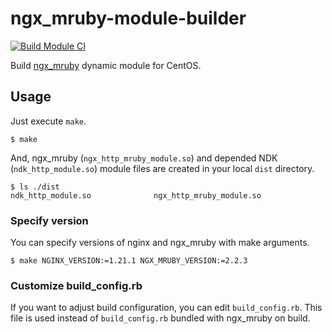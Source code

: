 # ngx\_mruby-module-builder

[![Build Module CI](https://github.com/yano3/ngx_mruby-module-builder/workflows/Build%20Module%20CI/badge.svg)](https://github.com/yano3/ngx_mruby-module-builder/actions)

Build [ngx\_mruby](https://ngx.mruby.org/) dynamic module for CentOS.

## Usage

Just execute `make`.

```
$ make
```

And, ngx\_mruby (`ngx_http_mruby_module.so`) and depended NDK (`ndk_http_module.so`) module files are created in your local `dist` directory.

```
$ ls ./dist
ndk_http_module.so              ngx_http_mruby_module.so
```

### Specify version

You can specify versions of nginx and ngx\_mruby with make arguments.

```
$ make NGINX_VERSION:=1.21.1 NGX_MRUBY_VERSION:=2.2.3
```

### Customize build\_config.rb

If you want to adjust build configuration, you can edit `build_config.rb`.
This file is used instead of `build_config.rb` bundled with ngx\_mruby on build.
